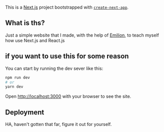 This is a [Next.js](https://nextjs.org/) project bootstrapped with [`create-next-app`](https://github.com/vercel/next.js/tree/canary/packages/create-next-app).

## What is ths?

Just a simple website that I made, with the help of [Emilion](https://edgie.emilien.ca/), to teach myself how use Next.js and React.js

## if you want to use this for some reason

You can start by running the dev sever like this:

```bash
npm run dev
# or
yarn dev
```

Open [http://localhost:3000](http://localhost:3000) with your browser to see the site.

## Deployment

HA, haven't gotten that far, figure it out for yourself.
